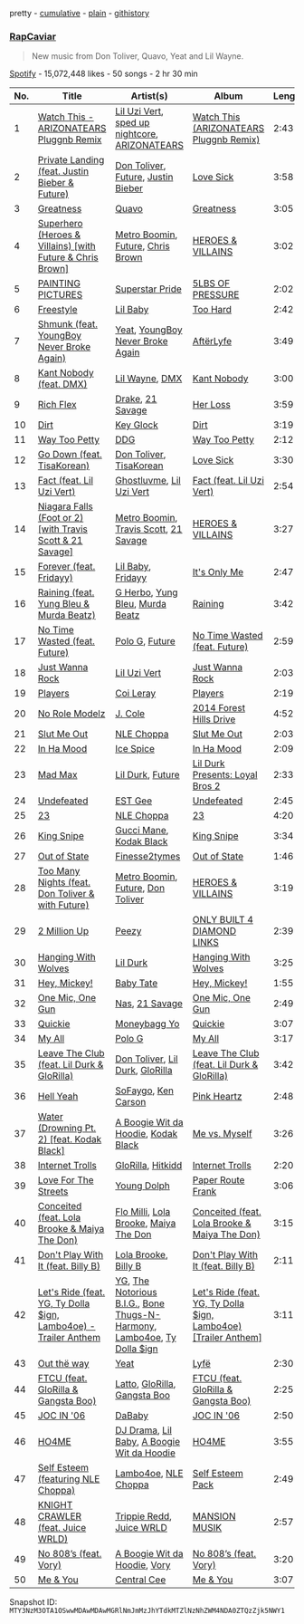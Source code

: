 pretty - [cumulative](/playlists/cumulative/37i9dQZF1DX0XUsuxWHRQd.md) - [plain](/playlists/plain/37i9dQZF1DX0XUsuxWHRQd) - [githistory](https://github.githistory.xyz/mackorone/spotify-playlist-archive/blob/main/playlists/plain/37i9dQZF1DX0XUsuxWHRQd)

### [RapCaviar](https://open.spotify.com/playlist/37i9dQZF1DX0XUsuxWHRQd)

> New music from Don Toliver, Quavo, Yeat and Lil Wayne.

[Spotify](https://open.spotify.com/user/spotify) - 15,072,448 likes - 50 songs - 2 hr 30 min

| No. | Title | Artist(s) | Album | Length |
|---|---|---|---|---|
| 1 | [Watch This \- ARIZONATEARS Pluggnb Remix](https://open.spotify.com/track/0FA4wrjDJvJTTU8AepZTup) | [Lil Uzi Vert](https://open.spotify.com/artist/4O15NlyKLIASxsJ0PrXPfz), [sped up nightcore](https://open.spotify.com/artist/0M2CO5ijP35MDhNwvpgxTV), [ARIZONATEARS](https://open.spotify.com/artist/2xzyIzdjfeXX6FIQtlAAyw) | [Watch This \(ARIZONATEARS Pluggnb Remix\)](https://open.spotify.com/album/3VvPLpCZR5viLBFTbzm6E1) | 2:43 |
| 2 | [Private Landing \(feat\. Justin Bieber & Future\)](https://open.spotify.com/track/52NGJPcLUzQq5w7uv4e5gf) | [Don Toliver](https://open.spotify.com/artist/4Gso3d4CscCijv0lmajZWs), [Future](https://open.spotify.com/artist/1RyvyyTE3xzB2ZywiAwp0i), [Justin Bieber](https://open.spotify.com/artist/1uNFoZAHBGtllmzznpCI3s) | [Love Sick](https://open.spotify.com/album/26z5llzd194mcCZHADWd6k) | 3:58 |
| 3 | [Greatness](https://open.spotify.com/track/2eN0rxTtgxKkmVCNgizayr) | [Quavo](https://open.spotify.com/artist/0VRj0yCOv2FXJNP47XQnx5) | [Greatness](https://open.spotify.com/album/4y4p9wI8BXL9sRKToCNA7p) | 3:05 |
| 4 | [Superhero \(Heroes & Villains\) \[with Future & Chris Brown\]](https://open.spotify.com/track/0vjeOZ3Ft5jvAi9SBFJm1j) | [Metro Boomin](https://open.spotify.com/artist/0iEtIxbK0KxaSlF7G42ZOp), [Future](https://open.spotify.com/artist/1RyvyyTE3xzB2ZywiAwp0i), [Chris Brown](https://open.spotify.com/artist/7bXgB6jMjp9ATFy66eO08Z) | [HEROES & VILLAINS](https://open.spotify.com/album/7txGsnDSqVMoRl6RQ9XyZP) | 3:02 |
| 5 | [PAINTING PICTURES](https://open.spotify.com/track/7oLKoGzQVwjZ91AzCn560T) | [Superstar Pride](https://open.spotify.com/artist/3FBEsNyIwRnOHOf1Rv3SLa) | [5LBS OF PRESSURE](https://open.spotify.com/album/0OQjYkxlKHsQwYLJziIQrI) | 2:02 |
| 6 | [Freestyle](https://open.spotify.com/track/5BbdKBZO0TH0GhfxUfyhL9) | [Lil Baby](https://open.spotify.com/artist/5f7VJjfbwm532GiveGC0ZK) | [Too Hard](https://open.spotify.com/album/750APP0eKVlcgOxaZnBnVt) | 2:42 |
| 7 | [Shmunk \(feat\. YoungBoy Never Broke Again\)](https://open.spotify.com/track/2fpTRcMLt4aKlqULOwuXUP) | [Yeat](https://open.spotify.com/artist/3qiHUAX7zY4Qnjx8TNUzVx), [YoungBoy Never Broke Again](https://open.spotify.com/artist/7wlFDEWiM5OoIAt8RSli8b) | [AftërLyfe](https://open.spotify.com/album/25Uddgldy3slnChqKqHsIM) | 3:49 |
| 8 | [Kant Nobody \(feat\. DMX\)](https://open.spotify.com/track/2ehLKvUsJq3EUAPpvT5GOM) | [Lil Wayne](https://open.spotify.com/artist/55Aa2cqylxrFIXC767Z865), [DMX](https://open.spotify.com/artist/1HwM5zlC5qNWhJtM00yXzG) | [Kant Nobody](https://open.spotify.com/album/6Qi8Hf2PW97oZP2a4Tvd24) | 3:00 |
| 9 | [Rich Flex](https://open.spotify.com/track/1bDbXMyjaUIooNwFE9wn0N) | [Drake](https://open.spotify.com/artist/3TVXtAsR1Inumwj472S9r4), [21 Savage](https://open.spotify.com/artist/1URnnhqYAYcrqrcwql10ft) | [Her Loss](https://open.spotify.com/album/5MS3MvWHJ3lOZPLiMxzOU6) | 3:59 |
| 10 | [Dirt](https://open.spotify.com/track/1iQxvF3AQ7Bs3RTBuXqZOA) | [Key Glock](https://open.spotify.com/artist/0RESbWvOMyua0yuyVrztJ5) | [Dirt](https://open.spotify.com/album/2sqLz4jIy1GU7tVXMqxgD2) | 3:19 |
| 11 | [Way Too Petty](https://open.spotify.com/track/5ObUmPrfvyC7IEOe3n8Z3J) | [DDG](https://open.spotify.com/artist/0WK3H9OErSn5zKOkOV5egm) | [Way Too Petty](https://open.spotify.com/album/5jd5UY4vC6PoWb3Iw4owqF) | 2:12 |
| 12 | [Go Down \(feat\. TisaKorean\)](https://open.spotify.com/track/2Qr5PWUt8XycAAv338LicY) | [Don Toliver](https://open.spotify.com/artist/4Gso3d4CscCijv0lmajZWs), [TisaKorean](https://open.spotify.com/artist/6lEhBhAv6HOopjXssi09cq) | [Love Sick](https://open.spotify.com/album/26z5llzd194mcCZHADWd6k) | 3:30 |
| 13 | [Fact \(feat\. Lil Uzi Vert\)](https://open.spotify.com/track/5ht9obvnnWeW4eoRtPAoQD) | [Ghostluvme](https://open.spotify.com/artist/6KtRA9pyDcbDyanI7bfU8W), [Lil Uzi Vert](https://open.spotify.com/artist/4O15NlyKLIASxsJ0PrXPfz) | [Fact \(feat\. Lil Uzi Vert\)](https://open.spotify.com/album/4lpOnXYfA4BRnZzx54EhqX) | 2:54 |
| 14 | [Niagara Falls \(Foot or 2\) \[with Travis Scott & 21 Savage\]](https://open.spotify.com/track/4WuOWVnAqvEQxgSRrspBgt) | [Metro Boomin](https://open.spotify.com/artist/0iEtIxbK0KxaSlF7G42ZOp), [Travis Scott](https://open.spotify.com/artist/0Y5tJX1MQlPlqiwlOH1tJY), [21 Savage](https://open.spotify.com/artist/1URnnhqYAYcrqrcwql10ft) | [HEROES & VILLAINS](https://open.spotify.com/album/7txGsnDSqVMoRl6RQ9XyZP) | 3:27 |
| 15 | [Forever \(feat\. Fridayy\)](https://open.spotify.com/track/1T4k0sw0HldDg004Kw4Oct) | [Lil Baby](https://open.spotify.com/artist/5f7VJjfbwm532GiveGC0ZK), [Fridayy](https://open.spotify.com/artist/7sP4SQ0WY6jfps1I19Ot7i) | [It's Only Me](https://open.spotify.com/album/0FYvMdfTfYJxnJnKs1wDb0) | 2:47 |
| 16 | [Raining \(feat\. Yung Bleu & Murda Beatz\)](https://open.spotify.com/track/6i5wxOzIv91jvGwi4gofGn) | [G Herbo](https://open.spotify.com/artist/5QdEbQJ3ylBnc3gsIASAT5), [Yung Bleu](https://open.spotify.com/artist/3KNIG74xSTc3dj0TRy7pGX), [Murda Beatz](https://open.spotify.com/artist/5Cw0Kn3UHy7esDxIu1xlpu) | [Raining](https://open.spotify.com/album/4bxulEQgaLNyfd5U0xOiJo) | 3:42 |
| 17 | [No Time Wasted \(feat\. Future\)](https://open.spotify.com/track/4MUlNqSrMeFAHA6VpJKMo8) | [Polo G](https://open.spotify.com/artist/6AgTAQt8XS6jRWi4sX7w49), [Future](https://open.spotify.com/artist/1RyvyyTE3xzB2ZywiAwp0i) | [No Time Wasted \(feat\. Future\)](https://open.spotify.com/album/2QHf3w0Kft5kqqEXBaHBDm) | 2:59 |
| 18 | [Just Wanna Rock](https://open.spotify.com/track/4FyesJzVpA39hbYvcseO2d) | [Lil Uzi Vert](https://open.spotify.com/artist/4O15NlyKLIASxsJ0PrXPfz) | [Just Wanna Rock](https://open.spotify.com/album/2FD6g8bXEn2uQMYbeqqoCg) | 2:03 |
| 19 | [Players](https://open.spotify.com/track/6UN73IYd0hZxLi8wFPMQij) | [Coi Leray](https://open.spotify.com/artist/6AMd49uBDJfhf30Ak2QR5s) | [Players](https://open.spotify.com/album/4cAAsw7mPkGt15GXQzWlrM) | 2:19 |
| 20 | [No Role Modelz](https://open.spotify.com/track/68Dni7IE4VyPkTOH9mRWHr) | [J\. Cole](https://open.spotify.com/artist/6l3HvQ5sa6mXTsMTB19rO5) | [2014 Forest Hills Drive](https://open.spotify.com/album/0UMMIkurRUmkruZ3KGBLtG) | 4:52 |
| 21 | [Slut Me Out](https://open.spotify.com/track/5BmB3OaQyYXCqRyN8iR2Yi) | [NLE Choppa](https://open.spotify.com/artist/0ErzCpIMyLcjPiwT4elrtZ) | [Slut Me Out](https://open.spotify.com/album/48868AJJd7JVl1IVmaBsaQ) | 2:03 |
| 22 | [In Ha Mood](https://open.spotify.com/track/0yUaLqhsVsguBpoOPL4cO7) | [Ice Spice](https://open.spotify.com/artist/3LZZPxNDGDFVSIPqf4JuEf) | [In Ha Mood](https://open.spotify.com/album/0CQzO0dUktGpymhtvrIXqW) | 2:09 |
| 23 | [Mad Max](https://open.spotify.com/track/2i2qDe3dnTl6maUE31FO7c) | [Lil Durk](https://open.spotify.com/artist/3hcs9uc56yIGFCSy9leWe7), [Future](https://open.spotify.com/artist/1RyvyyTE3xzB2ZywiAwp0i) | [Lil Durk Presents: Loyal Bros 2](https://open.spotify.com/album/4lXLULUDQvqV1yHtLW5fyL) | 2:33 |
| 24 | [Undefeated](https://open.spotify.com/track/0LHbGkO5BhmwzeDT8MDdpe) | [EST Gee](https://open.spotify.com/artist/4FlG0V0jhLO4qGpayFOphj) | [Undefeated](https://open.spotify.com/album/7G3dcoDfkZAsCrK3iffaHx) | 2:45 |
| 25 | [23](https://open.spotify.com/track/0T0vseuNB4KC8opkrCLNbc) | [NLE Choppa](https://open.spotify.com/artist/0ErzCpIMyLcjPiwT4elrtZ) | [23](https://open.spotify.com/album/5eo1sGPwe7pPucD3DjOyzf) | 4:20 |
| 26 | [King Snipe](https://open.spotify.com/track/0UMqDSXk4xvoCNRrIEPf7T) | [Gucci Mane](https://open.spotify.com/artist/13y7CgLHjMVRMDqxdx0Xdo), [Kodak Black](https://open.spotify.com/artist/46SHBwWsqBkxI7EeeBEQG7) | [King Snipe](https://open.spotify.com/album/2itGUEHsT50CrgnuO2msY7) | 3:34 |
| 27 | [Out of State](https://open.spotify.com/track/5xsr3QA0kvK4VFADzbUhUt) | [Finesse2tymes](https://open.spotify.com/artist/3OoC54nEM3Xl7Kn5hsDdpg) | [Out of State](https://open.spotify.com/album/0Cy2QYq6hBh1Y5R21xmlpm) | 1:46 |
| 28 | [Too Many Nights \(feat\. Don Toliver & with Future\)](https://open.spotify.com/track/2Hh3ETdQKrmSI3QS0hme7g) | [Metro Boomin](https://open.spotify.com/artist/0iEtIxbK0KxaSlF7G42ZOp), [Future](https://open.spotify.com/artist/1RyvyyTE3xzB2ZywiAwp0i), [Don Toliver](https://open.spotify.com/artist/4Gso3d4CscCijv0lmajZWs) | [HEROES & VILLAINS](https://open.spotify.com/album/7txGsnDSqVMoRl6RQ9XyZP) | 3:19 |
| 29 | [2 Million Up](https://open.spotify.com/track/5JS1gz9zP4GTy0LZYvSeUK) | [Peezy](https://open.spotify.com/artist/6lOaHNmL3l3hKDGNf0egfs) | [ONLY BUILT 4 DIAMOND LINKS](https://open.spotify.com/album/3s4uzffoGode9dbtELaVEp) | 2:39 |
| 30 | [Hanging With Wolves](https://open.spotify.com/track/1a7tOEheXeaSNathZW4Gzk) | [Lil Durk](https://open.spotify.com/artist/3hcs9uc56yIGFCSy9leWe7) | [Hanging With Wolves](https://open.spotify.com/album/31ItlZnLUC9S5wChTbE8Ew) | 3:25 |
| 31 | [Hey, Mickey!](https://open.spotify.com/track/3RKjTYlQrtLXCq5ncswBPp) | [Baby Tate](https://open.spotify.com/artist/3IJ21966TwNZI24MwZHMu4) | [Hey, Mickey!](https://open.spotify.com/album/1kKF2bWhCvSNNmWFqQVFei) | 1:55 |
| 32 | [One Mic, One Gun](https://open.spotify.com/track/7CpXFEjLntpr4GdOhTtFEv) | [Nas](https://open.spotify.com/artist/20qISvAhX20dpIbOOzGK3q), [21 Savage](https://open.spotify.com/artist/1URnnhqYAYcrqrcwql10ft) | [One Mic, One Gun](https://open.spotify.com/album/2K2es8pRFX0kOaEdXZZgMl) | 2:49 |
| 33 | [Quickie](https://open.spotify.com/track/3084aAzars6DR26nCWO9Ep) | [Moneybagg Yo](https://open.spotify.com/artist/3tJoFztHeIJkJWMrx0td2f) | [Quickie](https://open.spotify.com/album/1hcA90r3ikdVN4ylEz204T) | 3:07 |
| 34 | [My All](https://open.spotify.com/track/2UQ2oUbHiB8wWYCE42JX0k) | [Polo G](https://open.spotify.com/artist/6AgTAQt8XS6jRWi4sX7w49) | [My All](https://open.spotify.com/album/0TDPqwRP3NuPYnxm45BqPg) | 3:17 |
| 35 | [Leave The Club \(feat\. Lil Durk & GloRilla\)](https://open.spotify.com/track/1CJ8e0zc8uvAmkqdeXrq4u) | [Don Toliver](https://open.spotify.com/artist/4Gso3d4CscCijv0lmajZWs), [Lil Durk](https://open.spotify.com/artist/3hcs9uc56yIGFCSy9leWe7), [GloRilla](https://open.spotify.com/artist/2qoQgPAilErOKCwE2Y8wOG) | [Leave The Club \(feat\. Lil Durk & GloRilla\)](https://open.spotify.com/album/1O90Qra7WiVZIaT4oHKSTU) | 3:42 |
| 36 | [Hell Yeah](https://open.spotify.com/track/3QHGfxhjexLaMKGHXagfRs) | [SoFaygo](https://open.spotify.com/artist/2SJhf6rTOU53g8yBdAjPby), [Ken Carson](https://open.spotify.com/artist/3gBZUcNeVumkeeJ19CY2sX) | [Pink Heartz](https://open.spotify.com/album/1POWgdYTzfFt9rhKlXFwsU) | 2:48 |
| 37 | [Water \(Drowning Pt\. 2\) \[feat\. Kodak Black\]](https://open.spotify.com/track/6yDPFrHZLQbQa9Itd2J4Gp) | [A Boogie Wit da Hoodie](https://open.spotify.com/artist/31W5EY0aAly4Qieq6OFu6I), [Kodak Black](https://open.spotify.com/artist/46SHBwWsqBkxI7EeeBEQG7) | [Me vs\. Myself](https://open.spotify.com/album/2iKQjWWBysdCf52lSiwA03) | 3:26 |
| 38 | [Internet Trolls](https://open.spotify.com/track/5c2IvJeaFx4m2DmOR1iryD) | [GloRilla](https://open.spotify.com/artist/2qoQgPAilErOKCwE2Y8wOG), [Hitkidd](https://open.spotify.com/artist/5pR1zWq3UPsOpW1pTWayLf) | [Internet Trolls](https://open.spotify.com/album/1T1BSzvHFyuHBJrUOH3QhR) | 2:20 |
| 39 | [Love For The Streets](https://open.spotify.com/track/7k5lDslyLbcykzUOPGEdKR) | [Young Dolph](https://open.spotify.com/artist/3HiuzBlSW7pGDXlSFMhO2g) | [Paper Route Frank](https://open.spotify.com/album/7tXLv9wbiC5Jf1o4nHZY4S) | 3:06 |
| 40 | [Conceited \(feat\. Lola Brooke & Maiya The Don\)](https://open.spotify.com/track/53acd3PVcgGCux58YABBr5) | [Flo Milli](https://open.spotify.com/artist/08PvCOlef4xdOr20jFSTPd), [Lola Brooke](https://open.spotify.com/artist/2Ggj5XNlIb4Lnbqe307FyB), [Maiya The Don](https://open.spotify.com/artist/6S6u5pS5ywg7rv50rhpobQ) | [Conceited \(feat\. Lola Brooke & Maiya The Don\)](https://open.spotify.com/album/1RJ4oGkndLQuhu4EfVTKk5) | 3:15 |
| 41 | [Don't Play With It \(feat\. Billy B\)](https://open.spotify.com/track/6aGpM4DXts4pdRhVKbRYuk) | [Lola Brooke](https://open.spotify.com/artist/2Ggj5XNlIb4Lnbqe307FyB), [Billy B](https://open.spotify.com/artist/3P2dL1jA3FykjGry2EcZEf) | [Don't Play With It \(feat\. Billy B\)](https://open.spotify.com/album/00WvhKa7aS4GRBHsRy2vRS) | 2:11 |
| 42 | [Let's Ride \(feat\. YG, Ty Dolla $ign, Lambo4oe\) \- Trailer Anthem](https://open.spotify.com/track/21wkixaulehrFctAvEhvQl) | [YG](https://open.spotify.com/artist/0A0FS04o6zMoto8OKPsDwY), [The Notorious B.I.G.](https://open.spotify.com/artist/5me0Irg2ANcsgc93uaYrpb), [Bone Thugs\-N\-Harmony](https://open.spotify.com/artist/5spEJXLwD1sKUdC2bnOHPg), [Lambo4oe](https://open.spotify.com/artist/4UrIphY7uGLwD0rRd6NIi9), [Ty Dolla $ign](https://open.spotify.com/artist/7c0XG5cIJTrrAgEC3ULPiq) | [Let's Ride \(feat\. YG, Ty Dolla $ign, Lambo4oe\) \[Trailer Anthem\]](https://open.spotify.com/album/1DfDXWmnmfnqHmPbvgPhWc) | 3:11 |
| 43 | [Out thë way](https://open.spotify.com/track/6IyoLWzljeR3ldQo4KWHT6) | [Yeat](https://open.spotify.com/artist/3qiHUAX7zY4Qnjx8TNUzVx) | [Lyfë](https://open.spotify.com/album/6Xo2PDEoQKzCndIbks2kvu) | 2:30 |
| 44 | [FTCU \(feat\. GloRilla & Gangsta Boo\)](https://open.spotify.com/track/4lxTmHPgoRWwM9QisWobJL) | [Latto](https://open.spotify.com/artist/3MdXrJWsbVzdn6fe5JYkSQ), [GloRilla](https://open.spotify.com/artist/2qoQgPAilErOKCwE2Y8wOG), [Gangsta Boo](https://open.spotify.com/artist/3ppZNqihWOzuH4A0f4KmeP) | [FTCU \(feat\. GloRilla & Gangsta Boo\)](https://open.spotify.com/album/5MnLj1SQmw3nr7oTbJgtuB) | 2:25 |
| 45 | [JOC IN '06](https://open.spotify.com/track/4ZyivnzrvDWRjihgqxvXK8) | [DaBaby](https://open.spotify.com/artist/4r63FhuTkUYltbVAg5TQnk) | [JOC IN '06](https://open.spotify.com/album/1MKP8nlWJpWP5iaeorPkfr) | 2:50 |
| 46 | [HO4ME](https://open.spotify.com/track/7hrcHfHWaLhooHzGltlCYB) | [DJ Drama](https://open.spotify.com/artist/5oNgAs7j5XcBMzWv3HAnHG), [Lil Baby](https://open.spotify.com/artist/5f7VJjfbwm532GiveGC0ZK), [A Boogie Wit da Hoodie](https://open.spotify.com/artist/31W5EY0aAly4Qieq6OFu6I) | [HO4ME](https://open.spotify.com/album/3PZSUpUm106HYZ1nkB9xe0) | 3:55 |
| 47 | [Self Esteem \(featuring NLE Choppa\)](https://open.spotify.com/track/1hnNjI1da0xqGhR81JFVdx) | [Lambo4oe](https://open.spotify.com/artist/4UrIphY7uGLwD0rRd6NIi9), [NLE Choppa](https://open.spotify.com/artist/0ErzCpIMyLcjPiwT4elrtZ) | [Self Esteem Pack](https://open.spotify.com/album/5RSPO144a5rqhZG9hLE6ea) | 2:49 |
| 48 | [KNIGHT CRAWLER \(feat\. Juice WRLD\)](https://open.spotify.com/track/3fNMgjG8yXaSam46swhz7w) | [Trippie Redd](https://open.spotify.com/artist/6Xgp2XMz1fhVYe7i6yNAax), [Juice WRLD](https://open.spotify.com/artist/4MCBfE4596Uoi2O4DtmEMz) | [MANSION MUSIK](https://open.spotify.com/album/0F166z0TRwmSRuHBOId890) | 2:57 |
| 49 | [No 808’s \(feat\. Vory\)](https://open.spotify.com/track/7E68rHH6CrKbBYPfpiCLiQ) | [A Boogie Wit da Hoodie](https://open.spotify.com/artist/31W5EY0aAly4Qieq6OFu6I), [Vory](https://open.spotify.com/artist/0GeeIVcvGA8GSlWsoY1dkG) | [No 808’s \(feat\. Vory\)](https://open.spotify.com/album/2XToR89sscO3iyINxEvv7Z) | 3:20 |
| 50 | [Me & You](https://open.spotify.com/track/12Us8e6NFesdkXKf4StU1I) | [Central Cee](https://open.spotify.com/artist/5H4yInM5zmHqpKIoMNAx4r) | [Me & You](https://open.spotify.com/album/6V5o0b3ALGp5hkSew9Ms42) | 3:07 |

Snapshot ID: `MTY3NzM3OTA1OSwwMDAwMDAwMGRlNmJmMzJhYTdkMTZlNzNhZWM4NDA0ZTQzZjk5NWY1`
